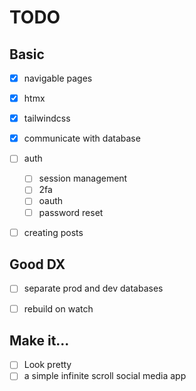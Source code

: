 # TODO
## Basic
- [x] navigable pages
- [x] htmx
- [x] tailwindcss
- [x] communicate with database
- [ ] auth
    - [ ] session management
    - [ ] 2fa
    - [ ] oauth
    - [ ] password reset
- [ ] creating posts


## Good DX
- [ ] separate prod and dev databases
- [ ] rebuild on watch


## Make it...
- [ ] Look pretty
- [ ] a simple infinite scroll social media app 
